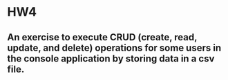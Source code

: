 # HW4
## An exercise to execute CRUD (create, read, update, and delete) operations for some users in the console application by storing data in a csv file.
